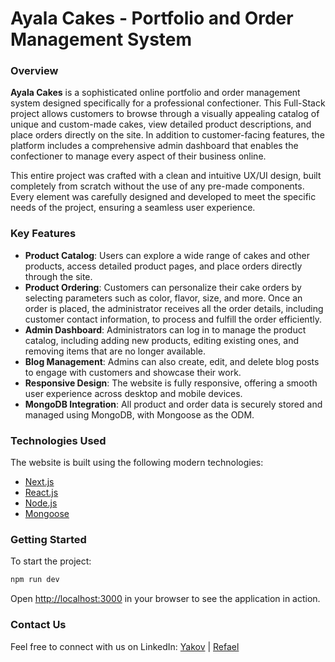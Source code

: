 # Ayala Cakes - Portfolio and Order Management System

### Overview

**Ayala Cakes** is a sophisticated online portfolio and order management system designed specifically for a professional confectioner. This Full-Stack project allows customers to browse through a visually appealing catalog of unique and custom-made cakes, view detailed product descriptions, and place orders directly on the site. In addition to customer-facing features, the platform includes a comprehensive admin dashboard that enables the confectioner to manage every aspect of their business online.

This entire project was crafted with a clean and intuitive UX/UI design, built completely from scratch without the use of any pre-made components. Every element was carefully designed and developed to meet the specific needs of the project, ensuring a seamless user experience.

### Key Features

- **Product Catalog**: Users can explore a wide range of cakes and other products, access detailed product pages, and place orders directly through the site.
- **Product Ordering**: Customers can personalize their cake orders by selecting parameters such as color, flavor, size, and more. Once an order is placed, the administrator receives all the order details, including customer contact information, to process and fulfill the order efficiently.
- **Admin Dashboard**: Administrators can log in to manage the product catalog, including adding new products, editing existing ones, and removing items that are no longer available.
- **Blog Management**: Admins can also create, edit, and delete blog posts to engage with customers and showcase their work.
- **Responsive Design**: The website is fully responsive, offering a smooth user experience across desktop and mobile devices.
- **MongoDB Integration**: All product and order data is securely stored and managed using MongoDB, with Mongoose as the ODM.

### Technologies Used

The website is built using the following modern technologies:

- [Next.js](https://nextjs.org/)
- [React.js](https://reactjs.org/)
- [Node.js](https://nodejs.org/)
- [Mongoose](https://mongoosejs.com/)

### Getting Started

To start the project:

```bash
npm run dev
```

Open [http://localhost:3000](http://localhost:3000) in your browser to see the application in action.

### Contact Us

Feel free to connect with us on LinkedIn: [Yakov](https://il.linkedin.com/in/yakov-moshel-1a110b283) | [Refael](https://www.linkedin.com/in/refaelbz/)

